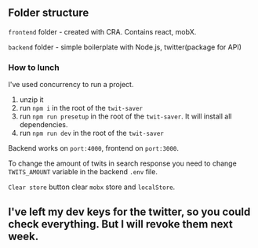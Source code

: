 ## Folder structure

`frontend` folder - created with CRA. Contains react, mobX.

`backend` folder - simple boilerplate with Node.js, twitter(package for API)

### How to lunch

I've used concurrency to run a project.

1. unzip it
2. run `npm i` in the root of the `twit-saver`
3. run `npm run presetup` in the root of the `twit-saver`. It will install all dependencies.
4. run `npm run dev` in the root of the `twit-saver`

Backend works on `port:4000`, frontend on `port:3000`.

To change the amount of twits in search response you need to change `TWITS_AMOUNT` variable in the backend `.env` file.

`Clear store` button clear `mobx` store and `localStore`.

## I've left my dev keys for the twitter, so you could check everything. But I will revoke them next week.
